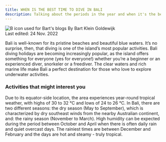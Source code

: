```yaml
---
title: WHEN IS THE BEST TIME TO DIVE IN BALI
description: Talking about the periods in the year and when it's the best time to dive in Bali
---
```


![B icon used for Bart's blogs](/icons/B_blog_icon.svg) By Bart Klein Goldewijk  
Last edited: 24 Nov. 2022

Bali is well-known for its pristine beaches and beautiful blue waters. It’s no surprise, then, that diving is one of the island’s most popular activities. Bali diving holidays are becoming increasingly popular, as the island offers something for everyone (yes for everyone!) whether you’re a beginner or an experienced diver, snorkeler or a freediver. The clear waters and rich marine life make Bali a perfect destination for those who love to explore underwater activities.

### Activities that might interest you


Due to its equator-side location, the area experiences year-round tropical weather, with highs of 30 to 32 °C and lows of 24 to 26 °C. In Bali, there are two different seasons:
the dry season (May to September), which is characterized by dry southeast winds from the nearby Australian continent, and: 
the rainy season (November to March). High humidity can be expected during the period between October and April when there is often daily rain and quiet overcast days. The rainiest times are between December and February and the days are hot and steamy - truly tropical.
